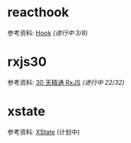 # reacthook

参考资料: [Hook](https://react.docschina.org/docs/hooks-overview.html) _(进行中 3/8)_

# rxjs30

参考资料: [30 天精通 RxJS](https://blog.jerry-hong.com/series/rxjs/) _(进行中 22/32)_

# xstate

参考资料: [XState](https://blog.jerry-hong.com/posts/xstate-introduction/) (计划中)
